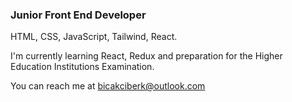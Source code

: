 ### Junior Front End Developer
HTML, CSS, JavaScript, Tailwind, React.

I'm currently learning React, Redux and preparation for the Higher Education Institutions Examination.

You can reach me at bicakciberk@outlook.com
